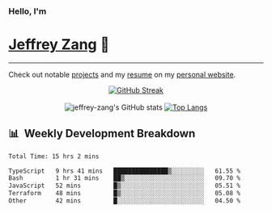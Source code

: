 
### Hello, I'm 
# [Jeffrey Zang](https://www.linkedin.com/in/jeffreyzang/) 🦀

---

Check out notable [projects](https://jeffz.dev/projects) and my [resume](https://jeffz.dev/resume) on my [personal website](https://jeffz.dev/).

<div align = 'center'>

[![GitHub Streak](https://github-readme-streak-stats.herokuapp.com/?user=jeffrey-zang&theme=tokyonight)](https://git.io/streak-stats)
<br></br>
![jeffrey-zang's GitHub stats](https://github-readme-stats.vercel.app/api?username=jeffrey-zang&show_icons=true&theme=tokyonight&hide_rank=true&hide=stars) 
[![Top Langs](https://github-readme-stats.vercel.app/api/top-langs/?username=jeffrey-zang&hide=ShaderLab,HLSL&layout=compact&theme=tokyonight)](https://github.com/anuraghazra/github-readme-stats)

</div>

## 📊 &nbsp;Weekly Development Breakdown
<!--START_SECTION:waka-->

```txt
Total Time: 15 hrs 2 mins

TypeScript   9 hrs 41 mins   ███████████████▒░░░░░░░░░   61.55 %
Bash         1 hr 31 mins    ██▒░░░░░░░░░░░░░░░░░░░░░░   09.70 %
JavaScript   52 mins         █▒░░░░░░░░░░░░░░░░░░░░░░░   05.51 %
Terraform    48 mins         █▒░░░░░░░░░░░░░░░░░░░░░░░   05.08 %
Other        42 mins         █░░░░░░░░░░░░░░░░░░░░░░░░   04.50 %
```

<!--END_SECTION:waka-->

